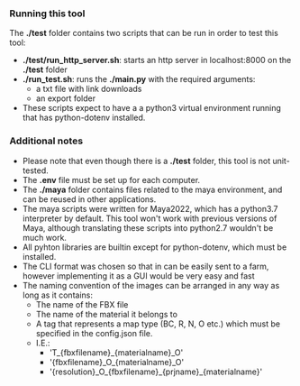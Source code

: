 
### Running this tool
The **./test** folder contains two scripts that can be run in order to test this tool:
  * **./test/run_http_server.sh**: starts an http server in localhost:8000 on the **./test** folder
  * **./run_test.sh**: runs the **./main.py** with the required arguments:
    * a txt file with link downloads
    * an export folder
  * These scripts expect to have a a python3 virtual environment running that has python-dotenv installed.

### Additional notes
* Please note that even though there is a **./test** folder, this tool is not unit-tested.
* The **.env** file must be set up for each computer.
* The **./maya** folder contains files related to the maya environment, and can be reused in other applications.
* The maya scripts were written for Maya2022, which has a python3.7 interpreter by default. This tool won't work with previous versions of Maya, although translating these scripts into python2.7 wouldn't be much work. 
* All pyhton libraries are builtin except for python-dotenv, which must be installed.
* The CLI format was chosen so that in can be easily sent to a farm, however implementing it as a GUI would be very easy and fast
* The naming convention of the images can be arranged in any way as long as it contains:
  * The name of the FBX file
  * The name of the material it belongs to
  * A tag that represents a map type (BC, R, N, O etc.) which must be specified in the config.json file.
  * I.E.:
    * 'T_{fbxfilename}_{materialname}_O'
    * '{fbxfilename}\_O\_{materialname}_O'
    * '{resolution}\_O\_{fbxfilename}\_{prjname}\_{materialname}'